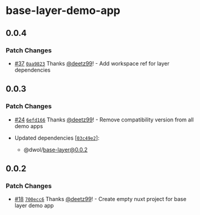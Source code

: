 # base-layer-demo-app

## 0.0.4

### Patch Changes

- [#37](https://github.com/deetz99/nuxt-layers-monorepo/pull/37) [`0aa9823`](https://github.com/deetz99/nuxt-layers-monorepo/commit/0aa9823cdd3fc64dedd3f97f7c1a2430fc47a698) Thanks [@deetz99](https://github.com/deetz99)! - Add workspace ref for layer dependencies

## 0.0.3

### Patch Changes

- [#24](https://github.com/deetz99/nuxt-layers-monorepo/pull/24) [`6efd166`](https://github.com/deetz99/nuxt-layers-monorepo/commit/6efd1669538c331f992881102d4cd5385f0af808) Thanks [@deetz99](https://github.com/deetz99)! - Remove compatibility version from all demo apps

- Updated dependencies [[`03c49e2`](https://github.com/deetz99/nuxt-layers-monorepo/commit/03c49e26d8ab3dbd3b5665d1854d3e1d6e98bf5a)]:
  - @dwol/base-layer@0.0.2

## 0.0.2

### Patch Changes

- [#18](https://github.com/deetz99/nuxt-layers-monorepo/pull/18) [`700ecc6`](https://github.com/deetz99/nuxt-layers-monorepo/commit/700ecc629a5aee3975e769219f52969672ea9fe3) Thanks [@deetz99](https://github.com/deetz99)! - Create empty nuxt project for base layer demo app

